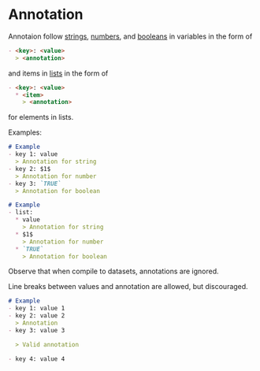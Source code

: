 # Annotation

Annotaion follow
[strings](/Language/Basic/Variable.html#string),
[numbers](/Language/Basic/Variable.html#number),
and
[booleans](/Language/Basic/Variable.html#boolean)
in variables in the form of
```markdown
- <key>: <value>
  > <annotation>
```
and items in [lists](/Language/Basic/Variable.html#list) in the form of

```markdown
- <key>: <value>
  * <item>
    > <annotation>
```
for elements in lists.

Examples:

```markdown
# Example
- key 1: value
  > Annotation for string
- key 2: $1$
  > Annotation for number
- key 3: `TRUE`
  > Annotation for boolean
```
<EditorLite item="annotation1" />

```markdown
# Example
- list:
  * value
    > Annotation for string
  * $1$
    > Annotation for number
  * `TRUE`
    > Annotation for boolean
```
<EditorLite item="annotation2" />

Observe that when compile to datasets, annotations are ignored.

Line breaks between values and annotation are allowed, but discouraged.

```markdown
# Example
- key 1: value 1
- key 2: value 2
  > Annotation
- key 3: value 3

  > Valid annotation

- key 4: value 4
```
<EditorLite item="annotation3" />
